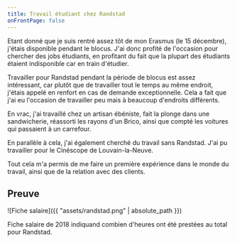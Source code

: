 ```yaml
---
title: Travail étudiant chez Randstad
onFrontPage: false
---
```


Etant donné que je suis rentré assez tôt de mon Erasmus (le 15 décembre), j'étais disponible pendant le blocus. J'ai donc profité de l'occasion pour chercher des jobs étudiants, en profitant du fait que la plupart des étudiants étaient indisponible car en train d'étudier.

Travailler pour Randstad pendant la période de blocus est assez intéressant, car plutôt que de travailler tout le temps au même endroit, j'étais appelé en renfort en cas de demande exceptionnelle. Cela a fait que j'ai eu l'occasion de travailler peu mais à beaucoup d'endroits différents.

En vrac, j'ai travaillé chez un artisan ébéniste, fait la plonge dans une sandwicherie, réassorti les rayons d'un Brico, ainsi que compté les voitures qui passaient à un carrefour.

En parallèle à cela, j'ai également cherché du travail sans Randstad. J'ai pu travailler pour le Cinéscope de Louvain-la-Neuve.

Tout cela m'a permis de me faire un première expérience dans le monde du travail, ainsi que de la relation avec des clients.

<!--more-->
## Preuve
![Fiche salaire]({{ "assets/randstad.png" | absolute_path }})

Fiche salaire de 2018 indiquand combien d'heures ont été prestées au total pour Randstad.

